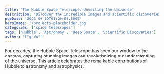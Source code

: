 ```yaml
---
title: 'The Hubble Space Telescope: Unveiling the Universe'
description: 'Discover the incredible images and scientific discoveries made possible by the Hubble Space Telescope.'
pubDate: '2021-09-19T01:20:54.690Z'
heroImage: '/projects-placeholder.jpg'
categories: ['space telescopes']
tags: ['Hubble', 'Astronomy', 'Deep Space', 'Scientific Discoveries']
author: '["gndx"]'
---
```


For decades, the Hubble Space Telescope has been our window to the cosmos, capturing stunning images and revolutionizing our understanding of the universe. This article celebrates the remarkable contributions of Hubble to astronomy and astrophysics.
